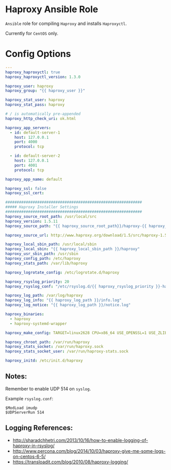 # Haproxy Ansible Role

`Ansible` role for compiling `Haproxy` and installs `Haproxyctl`.

Currently for `CentOS` only.

# Config Options
```yaml
---
haproxy_haproxyctl: true
haproxy_haproxyctl_version: 1.3.0

haproxy_user: haproxy
haproxy_group: "{{ haproxy_user }}"

haproxy_stat_user: haproxy
haproxy_stat_pass: haproxy

# / is automatically pre-appended
haproxy_http_check_uri: ok.html

haproxy_app_servers:
  - id: default-server-1
    host: 127.0.0.1
    port: 4000
    protocol: tcp

  - id: default-server-2
    host: 127.0.0.1
    port: 4001
    protocol: tcp

haproxy_app_name: default

haproxy_ssl: false
haproxy_ssl_cert:

############################################################
##### Haproxy Installer Settings
############################################################
haproxy_source_root_path: /usr/local/src
haproxy_version: 1.5.11
haproxy_source_path: "{{ haproxy_source_root_path}}/haproxy-{{ haproxy_version }}"

haproxy_source_url: http://www.haproxy.org/download/1.5/src/haproxy-1.5.11.tar.gz

haproxy_local_sbin_path: /usr/local/sbin
haproxy_local_sbin: "{{ haproxy_local_sbin_path }}/haproxy"
haproxy_usr_sbin_path: /usr/sbin
haproxy_config_path: /etc/haproxy
haproxy_stats_path: /var/lib/haproxy

haproxy_logrotate_config: /etc/logrotate.d/haproxy

haproxy_rsyslog_priority: 20
haproxy_rsyslog_conf: "/etc/rsyslog.d/{{ haproxy_rsyslog_priority }}-haproxy.conf"

haproxy_log_path: /var/log/haproxy
haproxy_log_info: "{{ haproxy_log_path }}/info.log"
haproxy_log_notice: "{{ haproxy_log_path }}/notice.log"

haproxy_binaries:
  - haproxy
  - haproxy-systemd-wrapper

haproxy_make_config: TARGET=linux2628 CPU=x86_64 USE_OPENSSL=1 USE_ZLIB=1 USE_PCRE=1 USE_LINUX_TPROXY=1 USE_LINUX_SPLICE=1 USE_LIBCRYPT=1 USE_REGPARM=1

haproxy_chroot_path: /var/run/haproxy
haproxy_stats_socket: /var/run/haproxy.sock
haproxy_stats_socket_user: /var/run/haproxy-stats.sock

haproxy_initd: /etc/init.d/haproxy
```

## Notes:

Remember to enable UDP 514 on `syslog`.

Example `rsyslog.conf`:

```
$ModLoad imudp
$UDPServerRun 514
```

## Logging References:
- http://sharadchhetri.com/2013/10/16/how-to-enable-logging-of-haproxy-in-rsyslog/
- http://www.percona.com/blog/2014/10/03/haproxy-give-me-some-logs-on-centos-6-5/
- https://transloadit.com/blog/2010/08/haproxy-logging/
